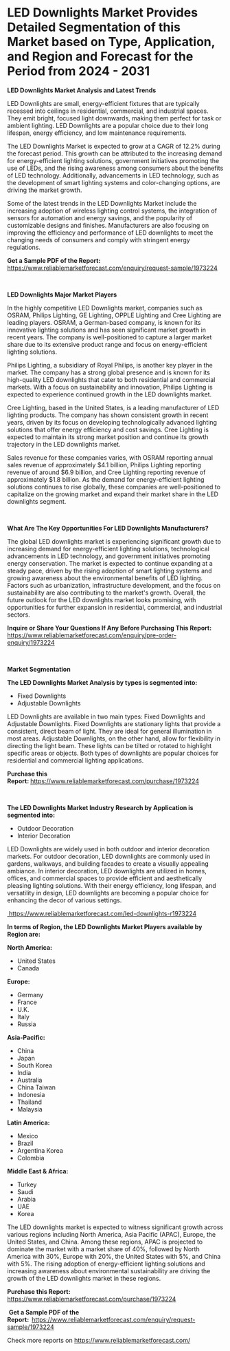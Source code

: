 <p><h1>LED Downlights Market Provides Detailed Segmentation of this Market based on Type, Application, and Region and Forecast for the Period from 2024 - 2031</h1></p><p><strong>LED Downlights Market Analysis and Latest Trends</strong></p>
<p><p>LED Downlights are small, energy-efficient fixtures that are typically recessed into ceilings in residential, commercial, and industrial spaces. They emit bright, focused light downwards, making them perfect for task or ambient lighting. LED Downlights are a popular choice due to their long lifespan, energy efficiency, and low maintenance requirements.</p><p>The LED Downlights Market is expected to grow at a CAGR of 12.2% during the forecast period. This growth can be attributed to the increasing demand for energy-efficient lighting solutions, government initiatives promoting the use of LEDs, and the rising awareness among consumers about the benefits of LED technology. Additionally, advancements in LED technology, such as the development of smart lighting systems and color-changing options, are driving the market growth.</p><p>Some of the latest trends in the LED Downlights Market include the increasing adoption of wireless lighting control systems, the integration of sensors for automation and energy savings, and the popularity of customizable designs and finishes. Manufacturers are also focusing on improving the efficiency and performance of LED downlights to meet the changing needs of consumers and comply with stringent energy regulations.</p></p>
<p><strong>Get a Sample PDF of the Report:&nbsp;</strong> <a href="https://www.reliablemarketforecast.com/enquiry/request-sample/1973224">https://www.reliablemarketforecast.com/enquiry/request-sample/1973224</a></p>
<p>&nbsp;</p>
<p><strong>LED Downlights Major Market Players</strong></p>
<p><p>In the highly competitive LED Downlights market, companies such as OSRAM, Philips Lighting, GE Lighting, OPPLE Lighting and Cree Lighting are leading players. OSRAM, a German-based company, is known for its innovative lighting solutions and has seen significant market growth in recent years. The company is well-positioned to capture a larger market share due to its extensive product range and focus on energy-efficient lighting solutions.</p><p>Philips Lighting, a subsidiary of Royal Philips, is another key player in the market. The company has a strong global presence and is known for its high-quality LED downlights that cater to both residential and commercial markets. With a focus on sustainability and innovation, Philips Lighting is expected to experience continued growth in the LED downlights market.</p><p>Cree Lighting, based in the United States, is a leading manufacturer of LED lighting products. The company has shown consistent growth in recent years, driven by its focus on developing technologically advanced lighting solutions that offer energy efficiency and cost savings. Cree Lighting is expected to maintain its strong market position and continue its growth trajectory in the LED downlights market.</p><p>Sales revenue for these companies varies, with OSRAM reporting annual sales revenue of approximately $4.1 billion, Philips Lighting reporting revenue of around $6.9 billion, and Cree Lighting reporting revenue of approximately $1.8 billion. As the demand for energy-efficient lighting solutions continues to rise globally, these companies are well-positioned to capitalize on the growing market and expand their market share in the LED downlights segment.</p></p>
<p>&nbsp;</p>
<p><strong>What Are The Key Opportunities For LED Downlights Manufacturers?</strong></p>
<p><p>The global LED downlights market is experiencing significant growth due to increasing demand for energy-efficient lighting solutions, technological advancements in LED technology, and government initiatives promoting energy conservation. The market is expected to continue expanding at a steady pace, driven by the rising adoption of smart lighting systems and growing awareness about the environmental benefits of LED lighting. Factors such as urbanization, infrastructure development, and the focus on sustainability are also contributing to the market's growth. Overall, the future outlook for the LED downlights market looks promising, with opportunities for further expansion in residential, commercial, and industrial sectors.</p></p>
<p><strong>Inquire or Share Your Questions If Any Before Purchasing This Report:</strong> <a href="https://www.reliablemarketforecast.com/enquiry/pre-order-enquiry/1973224">https://www.reliablemarketforecast.com/enquiry/pre-order-enquiry/1973224</a></p>
<p>&nbsp;</p>
<p><strong>Market Segmentation</strong></p>
<p><strong>The LED Downlights Market Analysis by types is segmented into:</strong></p>
<p><ul><li>Fixed Downlights</li><li>Adjustable Downlights</li></ul></p>
<p><p>LED Downlights are available in two main types: Fixed Downlights and Adjustable Downlights. Fixed Downlights are stationary lights that provide a consistent, direct beam of light. They are ideal for general illumination in most areas. Adjustable Downlights, on the other hand, allow for flexibility in directing the light beam. These lights can be tilted or rotated to highlight specific areas or objects. Both types of downlights are popular choices for residential and commercial lighting applications.</p></p>
<p><strong>Purchase this Report:&nbsp;</strong><a href="https://www.reliablemarketforecast.com/purchase/1973224">https://www.reliablemarketforecast.com/purchase/1973224</a></p>
<p>&nbsp;</p>
<p><strong>The LED Downlights Market Industry Research by Application is segmented into:</strong></p>
<p><ul><li>Outdoor Decoration</li><li>Interior Decoration</li></ul></p>
<p><p>LED Downlights are widely used in both outdoor and interior decoration markets. For outdoor decoration, LED downlights are commonly used in gardens, walkways, and building facades to create a visually appealing ambiance. In interior decoration, LED downlights are utilized in homes, offices, and commercial spaces to provide efficient and aesthetically pleasing lighting solutions. With their energy efficiency, long lifespan, and versatility in design, LED downlights are becoming a popular choice for enhancing the decor of various settings.</p></p>
<p><a href="https://www.reliablemarketforecast.com/led-downlights-r1973224">&nbsp;https://www.reliablemarketforecast.com/led-downlights-r1973224</a></p>
<p><strong>In terms of Region, the LED Downlights Market Players available by Region are:</strong></p>
<p>
    <p> <strong> North America: </strong>
        <ul>
            <li>United States</li>
            <li>Canada</li>
        </ul>
        </p> 
    <p> <strong> Europe: </strong>
        <ul>
            <li>Germany</li>
            <li>France</li>
            <li>U.K.</li>
            <li>Italy</li>
            <li>Russia</li>
        </ul>
        </p> 
    <p> <strong> Asia-Pacific: </strong>
        <ul>
            <li>China</li>
            <li>Japan</li>
            <li>South Korea</li>
            <li>India</li>
            <li>Australia</li>
            <li>China Taiwan</li>
            <li>Indonesia</li>
            <li>Thailand</li>
            <li>Malaysia</li>
        </ul>
        </p> 
    <p> <strong> Latin America: </strong>
        <ul>
            <li>Mexico</li>
            <li>Brazil</li>
            <li>Argentina Korea</li>
            <li>Colombia</li>
        </ul>
        </p> 
    <p> <strong> Middle East & Africa: </strong>
        <ul>
            <li>Turkey</li>
            <li>Saudi</li>
            <li>Arabia</li>
            <li>UAE</li>
            <li>Korea</li>
        </ul>
    </p>
    </p>
<p><p>The LED downlights market is expected to witness significant growth across various regions including North America, Asia Pacific (APAC), Europe, the United States, and China. Among these regions, APAC is projected to dominate the market with a market share of 40%, followed by North America with 30%, Europe with 20%, the United States with 5%, and China with 5%. The rising adoption of energy-efficient lighting solutions and increasing awareness about environmental sustainability are driving the growth of the LED downlights market in these regions.</p></p>
<p><strong>Purchase this Report: </strong><a href="https://www.reliablemarketforecast.com/purchase/1973224">https://www.reliablemarketforecast.com/purchase/1973224</a></p>
<p>&nbsp;<strong>Get a Sample PDF of the Report:&nbsp;&nbsp;</strong><a href="https://www.reliablemarketforecast.com/enquiry/request-sample/1973224">https://www.reliablemarketforecast.com/enquiry/request-sample/1973224</a></p>
<p><strong></strong></p>
<p>Check more reports on <a href="https://www.reliablemarketforecast.com/">https://www.reliablemarketforecast.com/</a></p>